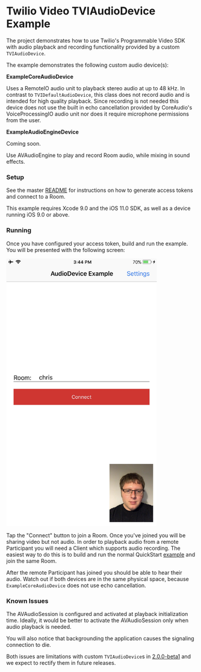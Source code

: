 # Twilio Video TVIAudioDevice Example

The project demonstrates how to use Twilio's Programmable Video SDK with audio playback and recording functionality provided by a custom `TVIAudioDevice`.

The example demonstrates the following custom audio device(s):

**ExampleCoreAudioDevice**

Uses a RemoteIO audio unit to playback stereo audio at up to 48 kHz. In contrast to `TVIDefaultAudioDevice`, this class does not record audio and is intended for high quality playback. Since recording is not needed this device does not use the built in echo cancellation provided by CoreAudio's VoiceProcessingIO audio unit nor does it require microphone permissions from the user.

**ExampleAudioEngineDevice**

Coming soon.

Use AVAudioEngine to play and record Room audio, while mixing in sound effects.

### Setup

See the master [README](https://github.com/twilio/video-quickstart-swift/blob/master/README.md) for instructions on how to generate access tokens and connect to a Room.

This example requires Xcode 9.0 and the iOS 11.0 SDK, as well as a device running iOS 9.0 or above.

### Running

Once you have configured your access token, build and run the example. You will be presented with the following screen:

<kbd><img width="400px" src="../images/quickstart/audio-device-launched.jpg"/></kbd>

Tap the "Connect" button to join a Room. Once you've joined you will be sharing video but not audio. In order to playback audio from a remote Participant you will need a Client which supports audio recording. The easiest way to do this is to build and run the normal QuickStart [example](https://github.com/twilio/video-quickstart-swift/tree/2.0.0-preview/VideoQuickStart) and join the same Room.

After the remote Participant has joined you should be able to hear their audio. Watch out if both devices are in the same physical space, because `ExampleCoreAudioDevice` does not use echo cancellation.

### Known Issues

The AVAudioSession is configured and activated at playback initialization time. Ideally, it would be better to activate the AVAudioSession only when audio playback is needed. 

You will also notice that backgrounding the application causes the signaling connection to die. 

Both issues are limitations with custom `TVIAudioDevice`s in [2.0.0-beta1](https://www.twilio.com/docs/api/video/changelog-twilio-video-ios-version-2x#200-beta1-february-7-2018) and we expect to rectify them in future releases.